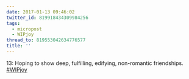 ```yaml
---
date: 2017-01-13 09:46:02
twitter_id: 819918434309984256
tags:
  - micropost
  - WIPjoy
thread_to: 819553042634776577
title: ''
---
```


13: Hoping to show deep, fulfilling, edifying, non-romantic friendships. [#WIPjoy](https://twitter.com/hashtag/WIPjoy)
